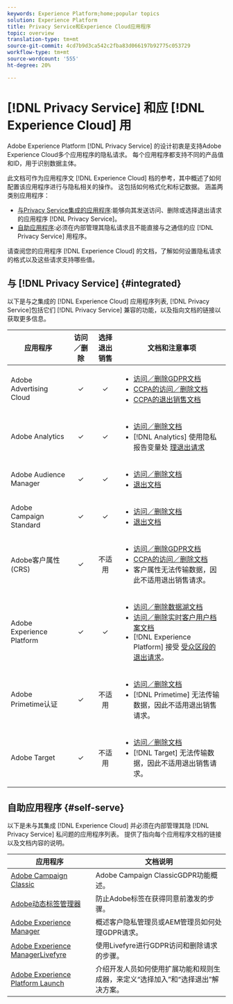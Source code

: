 ```yaml
---
keywords: Experience Platform;home;popular topics
solution: Experience Platform
title: Privacy Service和Experience Cloud应用程序
topic: overview
translation-type: tm+mt
source-git-commit: 4cd7b9d3ca542c2fba83d066197b92775c053729
workflow-type: tm+mt
source-wordcount: '555'
ht-degree: 20%

---
```



# [!DNL Privacy Service] 和应 [!DNL Experience Cloud] 用

Adobe Experience Platform [!DNL Privacy Service] 的设计初衷是支持Adobe Experience Cloud多个应用程序的隐私请求。 每个应用程序都支持不同的产品值和ID，用于识别数据主体。

此文档可作为应用程序文 [!DNL Experience Cloud] 档的参考，其中概述了如何配置该应用程序进行与隐私相关的操作。 这包括如何格式化和标记数据。 涵盖两类别应用程序：

* [与Privacy Service集成的应用程序](#integrated):能够向其发送访问、删除或选择退出请求的应用程序 [!DNL Privacy Service]。
* [自助应用程序](#self-serve):必须在内部管理其隐私请求且不能直接与之通信的应 [!DNL Privacy Service] 用程序。

请查阅您的应用程序 [!DNL Experience Cloud] 的文档，了解如何设置隐私请求的格式以及这些请求支持哪些值。

## 与 [!DNL Privacy Service] {#integrated}

以下是与之集成的 [!DNL Experience Cloud] 应用程序列表, [!DNL Privacy Service]包括它们 [!DNL Privacy Service] 兼容的功能，以及指向文档的链接以获取更多信息。

| 应用程序 | 访问／删除 | 选择退出销售 | 文档和注意事项 |
--- | :---: | :---: | ---
| Adobe Advertising Cloud | ✓ | ✓ | <ul><li>[访问／删除GDPR文档](https://experienceleague.adobe.com/docs/advertising-cloud/privacy/ad-cloud-gdpr.html)</li><li>[CCPA的访问／删除文档](https://experienceleague.adobe.com/docs/advertising-cloud/privacy/ad-cloud-ccpa-access-delete.html)</li><li>[CCPA的退出销售文档](https://experienceleague.adobe.com/docs/advertising-cloud/privacy/ad-cloud-ccpa-opt-out-of-sale.html)</li></ul> |
| Adobe Analytics | ✓ | ✓ | <ul><li>[访问／删除文档](https://docs.adobe.com/content/help/en/analytics/admin/data-governance/an-gdpr-overview.html)</li><li>[!DNL Analytics] 使用隐私报告变量处 [理退出请求](https://docs.adobe.com/content/help/zh-Hans/analytics/admin/data-governance/consent-variables.html)</li></ul> |
| Adobe Audience Manager | ✓ | ✓ | <ul><li>[访问／删除文档](https://docs.adobe.com/content/help/zh-Hans/audience-manager/user-guide/overview/data-privacy/data-privacy-requests.html)</li><li>[退出文档](https://docs.adobe.com/content/help/en/audience-manager/user-guide/features/declared-ids.html)</li></ul> |
| Adobe Campaign Standard | ✓ | ✓ | <ul><li>[访问／删除文档](https://docs.campaign.adobe.com/doc/standard/getting_started/cn/ACS_GDPR.html)</li><li>[退出文档](../segmentation/honoring-opt-outs.md)</li></ul> |
| Adobe客户属性(CRS) | ✓ | 不适用 | <ul><li>[访问／删除GDPR文档](https://docs.adobe.com/content/help/zh-Hans/core-services/interface/customer-attributes/gdpr.html)</li><li>[CCPA的访问／删除文档](https://docs.adobe.com/content/help/zh-Hans/core-services/interface/customer-attributes/ccpa.html)</li><li>客户属性无法传输数据，因此不适用退出销售请求。</li></ul> |
| Adobe Experience Platform | ✓ | ✓ | <ul><li>[访问／删除数据湖文档](../catalog/privacy.md)</li><li>[访问／删除实时客户用户档案文档](../profile/privacy.md)</li><li>[!DNL Experience Platform] 接受 [受众区段的退出请求](../segmentation/honoring-opt-outs.md)。</li></ul> |
| Adobe Primetime认证 | ✓ | 不适用 | <ul><li>[访问／删除文档](http://tve.helpdocsonline.com/how-to-make-a-privacy-request)</li><li>[!DNL Primetime] 无法传输数据，因此不适用退出销售请求。</li></ul> |
| Adobe Target | ✓ | 不适用 | <ul><li>[访问／删除文档](https://docs.adobe.com/content/help/zh-Hans/target/using/implement-target/before-implement/privacy/cmp-privacy-and-general-data-protection-regulation.html)</li><li>[!DNL Target] 无法传输数据，因此不适用退出销售请求。</li></ul> |


## 自助应用程序 {#self-serve}

以下是未与其集成 [!DNL Experience Cloud] 并必须在内部管理其隐 [!DNL Privacy Service] 私问题的应用程序列表。 提供了指向每个应用程序文档的链接以及文档内容的说明。

| 应用程序 | 文档说明 |
| ------- | ----------- |
| [Adobe Campaign Classic](https://docs.campaign.adobe.com/doc/AC/getting_started/EN/ACC_GDPR.html) | Adobe Campaign ClassicGDPR功能概述。 |
| [Adobe动态标签管理器](https://docs.adobe.com/content/help/zh-Hans/dtm/using/tools/opt-in.html) | 防止Adobe标签在获得同意前激发的步骤。 |
| [Adobe Experience Manager](https://helpx.adobe.com/experience-manager/6-4/managing/using/gdpr-compliance.html) | 概述客户隐私管理员或AEM管理员如何处理GDPR请求。 |
| [Adobe Experience ManagerLivefyre](https://docs.adobe.com/content/help/en/livefyre/using/settings-other/privacy-requests/c-gdpr-compliance.html) | 使用Livefyre进行GDPR访问和删除请求的步骤。 |
| [Adobe Experience Platform Launch](https://docs.adobelaunch.com/client-side-information/deploy-javascript-tags-to-opt-in-to-launch) | 介绍开发人员如何使用扩展功能和规则生成器，来定义“选择加入”和“选择退出”解决方案。 |
